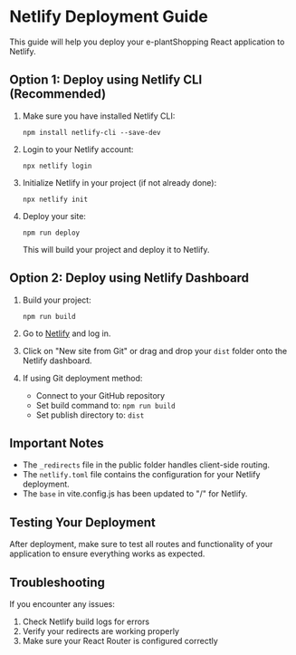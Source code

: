 # Netlify Deployment Guide

This guide will help you deploy your e-plantShopping React application to Netlify.

## Option 1: Deploy using Netlify CLI (Recommended)

1. Make sure you have installed Netlify CLI:
   ```
   npm install netlify-cli --save-dev
   ```

2. Login to your Netlify account:
   ```
   npx netlify login
   ```

3. Initialize Netlify in your project (if not already done):
   ```
   npx netlify init
   ```

4. Deploy your site:
   ```
   npm run deploy
   ```
   
   This will build your project and deploy it to Netlify.

## Option 2: Deploy using Netlify Dashboard

1. Build your project:
   ```
   npm run build
   ```

2. Go to [Netlify](https://app.netlify.com/) and log in.

3. Click on "New site from Git" or drag and drop your `dist` folder onto the Netlify dashboard.

4. If using Git deployment method:
   - Connect to your GitHub repository
   - Set build command to: `npm run build`
   - Set publish directory to: `dist`

## Important Notes

- The `_redirects` file in the public folder handles client-side routing.
- The `netlify.toml` file contains the configuration for your Netlify deployment.
- The `base` in vite.config.js has been updated to "/" for Netlify.

## Testing Your Deployment

After deployment, make sure to test all routes and functionality of your application to ensure everything works as expected.

## Troubleshooting

If you encounter any issues:
1. Check Netlify build logs for errors
2. Verify your redirects are working properly
3. Make sure your React Router is configured correctly
